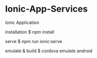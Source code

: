 # Ionic-App-Services
Ionic Application


installation $ npm install

serve $ npm run ionic:serve

emulate & build $ cordova emulate android
